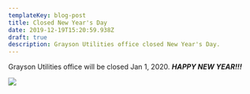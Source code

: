 ```yaml
---
templateKey: blog-post
title: Closed New Year's Day
date: 2019-12-19T15:20:59.938Z
draft: true
description: Grayson Utilities office closed New Year's Day.
---
```

Grayson Utilities office will be closed Jan 1, 2020.  _**HAPPY NEW YEAR!!!**_

![](/img/2020-happy-new-year.jpeg)
